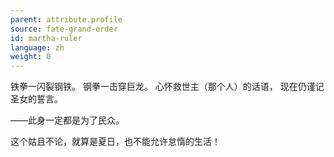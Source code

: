 ```yaml
---
parent: attribute.profile
source: fate-grand-order
id: martha-ruler
language: zh
weight: 0
---
```


铁拳一闪裂钢铁。
钢拳一击穿巨龙。
心怀救世主（那个人）的话语，
现在仍谨记圣女的誓言。

——此身一定都是为了民众。

这个姑且不论，就算是夏日，也不能允许怠惰的生活！
